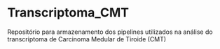 # Transcriptoma_CMT
Repositório para armazenamento dos pipelines utilizados na análise do transcriptoma de Carcinoma Medular de Tiroide (CMT)
